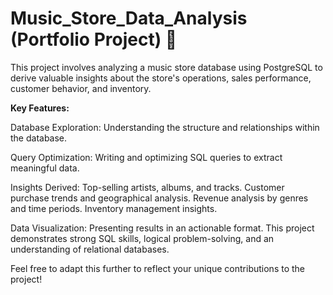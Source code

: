 # Music_Store_Data_Analysis (Portfolio Project) 🎵

This project involves analyzing a music store database using PostgreSQL to derive valuable insights about the store's operations, sales performance, customer behavior, and inventory.

**Key Features:**

Database Exploration: Understanding the structure and relationships within the database.

Query Optimization: Writing and optimizing SQL queries to extract meaningful data.

Insights Derived:
Top-selling artists, albums, and tracks.
Customer purchase trends and geographical analysis.
Revenue analysis by genres and time periods.
Inventory management insights.

Data Visualization: Presenting results in an actionable format.
This project demonstrates strong SQL skills, logical problem-solving, and an understanding of relational databases.

Feel free to adapt this further to reflect your unique contributions to the project!






